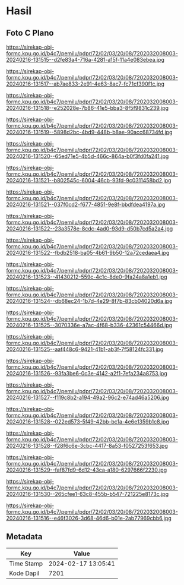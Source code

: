 # Hasil

## Foto C Plano

https://sirekap-obj-formc.kpu.go.id/b4c7/pemilu/pdpr/72/02/03/20/08/7202032008003-20240216-131515--d2fe83a4-716a-4281-a15f-11a4e083ebea.jpg

https://sirekap-obj-formc.kpu.go.id/b4c7/pemilu/pdpr/72/02/03/20/08/7202032008003-20240216-131517--ab7ae833-2e91-4e63-8ac7-fc71cf390f1c.jpg

https://sirekap-obj-formc.kpu.go.id/b4c7/pemilu/pdpr/72/02/03/20/08/7202032008003-20240216-131518--e252028e-7b86-41e5-bba3-8f5f9831c239.jpg

https://sirekap-obj-formc.kpu.go.id/b4c7/pemilu/pdpr/72/02/03/20/08/7202032008003-20240216-131519--5898d2bc-4bd9-448b-b8ae-90acc68734fd.jpg

https://sirekap-obj-formc.kpu.go.id/b4c7/pemilu/pdpr/72/02/03/20/08/7202032008003-20240216-131520--65ed71e5-4b5d-466c-864a-b0f3fd0fa241.jpg

https://sirekap-obj-formc.kpu.go.id/b4c7/pemilu/pdpr/72/02/03/20/08/7202032008003-20240216-131521--b802545c-6004-46cb-93fd-9c0311458bd2.jpg

https://sirekap-obj-formc.kpu.go.id/b4c7/pemilu/pdpr/72/02/03/20/08/7202032008003-20240216-131521--037f0cd2-f677-4851-9e8f-bbdfdea4197a.jpg

https://sirekap-obj-formc.kpu.go.id/b4c7/pemilu/pdpr/72/02/03/20/08/7202032008003-20240216-131522--23a3578e-8cdc-4ad0-93d9-d50b7cd5a2a4.jpg

https://sirekap-obj-formc.kpu.go.id/b4c7/pemilu/pdpr/72/02/03/20/08/7202032008003-20240216-131522--fbdb2518-ba05-4b61-9b50-12a72cedaea4.jpg

https://sirekap-obj-formc.kpu.go.id/b4c7/pemilu/pdpr/72/02/03/20/08/7202032008003-20240216-131523--41430212-559c-4c1c-8de0-9fa24a8a1eb1.jpg

https://sirekap-obj-formc.kpu.go.id/b4c7/pemilu/pdpr/72/02/03/20/08/7202032008003-20240216-131524--db68ec24-1b7d-4e29-8f7b-83cb04020d6a.jpg

https://sirekap-obj-formc.kpu.go.id/b4c7/pemilu/pdpr/72/02/03/20/08/7202032008003-20240216-131525--3070336e-a7ac-4f68-b336-42361c54466d.jpg

https://sirekap-obj-formc.kpu.go.id/b4c7/pemilu/pdpr/72/02/03/20/08/7202032008003-20240216-131525--aaf448c6-9421-41b1-ab3f-7f58124fc331.jpg

https://sirekap-obj-formc.kpu.go.id/b4c7/pemilu/pdpr/72/02/03/20/08/7202032008003-20240216-131526--93fa3be6-0c3e-4142-a2f1-7efa234a8753.jpg

https://sirekap-obj-formc.kpu.go.id/b4c7/pemilu/pdpr/72/02/03/20/08/7202032008003-20240216-131527--f119c8b2-a194-49a2-96c2-e74ad46a5206.jpg

https://sirekap-obj-formc.kpu.go.id/b4c7/pemilu/pdpr/72/02/03/20/08/7202032008003-20240216-131528--022ed573-5f49-42bb-bc1a-4e6e1359b1c8.jpg

https://sirekap-obj-formc.kpu.go.id/b4c7/pemilu/pdpr/72/02/03/20/08/7202032008003-20240216-131528--f28f6c6e-3cbc-4417-8a53-f0527253f653.jpg

https://sirekap-obj-formc.kpu.go.id/b4c7/pemilu/pdpr/72/02/03/20/08/7202032008003-20240216-131529--faf87fd9-6d12-43ca-a180-6297666f2230.jpg

https://sirekap-obj-formc.kpu.go.id/b4c7/pemilu/pdpr/72/02/03/20/08/7202032008003-20240216-131530--265cfee1-63c8-455b-b547-721225e8173c.jpg

https://sirekap-obj-formc.kpu.go.id/b4c7/pemilu/pdpr/72/02/03/20/08/7202032008003-20240216-131516--e46f3026-3d68-46d6-b01e-2ab77969cbb6.jpg


## Metadata

| Key        | Value               |
| ---------- | ------------------- |
| Time Stamp | 2024-02-17 13:05:41 |
| Kode Dapil | 7201                |



